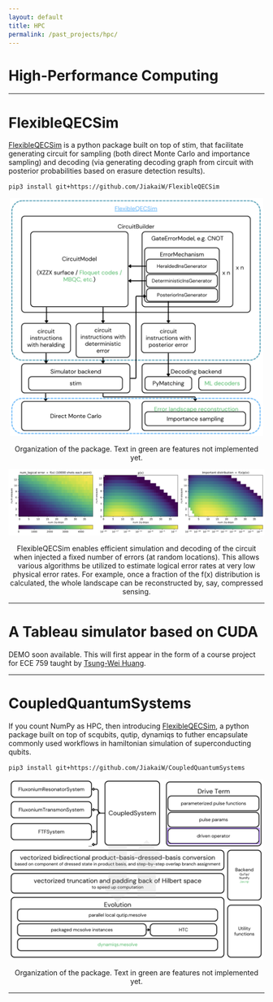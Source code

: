 ```yaml
---
layout: default
title: HPC
permalink: /past_projects/hpc/
---
```


# High-Performance Computing
<div style="text-align: right;">
      
</div>

---
# FlexibleQECSim
[FlexibleQECSim](https://github.com/JiakaiW/FlexibleQECSim) is a python package built on top of stim, that facilitate generating circuit for sampling (both direct Monte Carlo and importance sampling) and decoding (via generating decoding graph from circuit with posterior probabilities based on erasure detection results).

```bash
pip3 install git+https://github.com/JiakaiW/FlexibleQECSim
```

<div style="text-align: center;">
  <img src="/files/2024/FlexibleQECSim.png" style="width: 500px;" alt="Organization of the package FlexibleQECSim">
  <p>Organization of the package. Text in green are features not implemented yet.</p>
</div>

<div style="text-align: center;">
  <img src="/files/2024/importance.png" style="width: 800px;" alt="Example of importance sampling usage">
  <p>FlexibleQECSim enables efficient simulation and decoding of the circuit when injected a fixed number of errors (at random locations). This allows various algorithms be utilized to estimate logical error rates at very low physical error rates. For example, once a fraction of the f(x) distribution is calculated, the whole landscape can be reconstructed by, say, compressed sensing.
</p>
</div>


---

# A Tableau simulator based on CUDA

DEMO soon available. This will first appear in the form of a course project for ECE 759 taught by [Tsung-Wei Huang](https://tsung-wei-huang.github.io/).

---

# CoupledQuantumSystems
If you count NumPy as HPC, then introducing [FlexibleQECSim](https://github.com/JiakaiW/CoupledQuantumSystems), a python package built on top of scqubits, qutip, dynamiqs to futher encapsulate commonly used workflows in hamiltonian simulation of superconducting qubits.

```bash
pip3 install git+https://github.com/JiakaiW/CoupledQuantumSystems
```

<div style="text-align: center;">
  <img src="/files/2024/CoupledQuantumSystems.png" style="width: 500px;" alt="Organization of the package CoupledQuantumSystems">
  <p>Organization of the package. Text in green are features not implemented yet.</p>
</div>

---